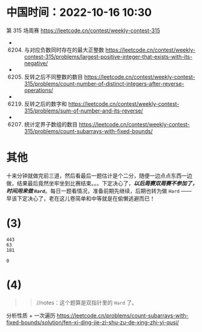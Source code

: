 
# 中国时间：2022-10-16 10:30

第 315 场周赛 https://leetcode.cn/contest/weekly-contest-315
- 6204. 与对应负数同时存在的最大正整数 https://leetcode.cn/contest/weekly-contest-315/problems/largest-positive-integer-that-exists-with-its-negative/
- 6205. 反转之后不同整数的数目 https://leetcode.cn/contest/weekly-contest-315/problems/count-number-of-distinct-integers-after-reverse-operations/
- 6219. 反转之后的数字和 https://leetcode.cn/contest/weekly-contest-315/problems/sum-of-number-and-its-reverse/
- 6207. 统计定界子数组的数目 https://leetcode.cn/contest/weekly-contest-315/problems/count-subarrays-with-fixed-bounds/

# 其他

十来分钟就做完前三道，然后看最后一题估计是个二分，随便一边点点东西一边做，结果最后竟然坐牢坐到比赛结束。。。下定决心了，***以后周赛双周赛不参加了，时间用来做 `Hard`***。每日一题看情况，准备前期先继续，后期也转为做 `Hard` —— 早该下定决心了，老在这儿卷简单和中等就是在偷懒逃避而已！

# (3)

```
443
63
181

0
```

# (4)
>> //notes：这个题算是双指针里的 `Hard` 了。

分析性质 + 一次遍历 https://leetcode.cn/problems/count-subarrays-with-fixed-bounds/solution/fen-xi-ding-jie-zi-shu-zu-de-xing-zhi-yi-qusi/
